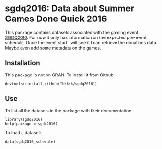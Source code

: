 # sgdq2016: Data about Summer Games Done Quick 2016

This package contains datasets associated with the gaming event [SGDQ2016](www.gamesdonequick.com). For now it only has information on the expected pre-event schedule. Once the event start I will see if I can retrieve the donations data. Maybe even add some metadata on the games.

## Installation

This package is not on CRAN. To install it from Github:

    devtools::install_github("bkkkk/sgdq2016")

## Use

To list all the datasets in the package with their documentation:

    library(sgdq2016)
    help(package = sgdq2016)

To load a dataset:

    data(sgdq2016_schedule)